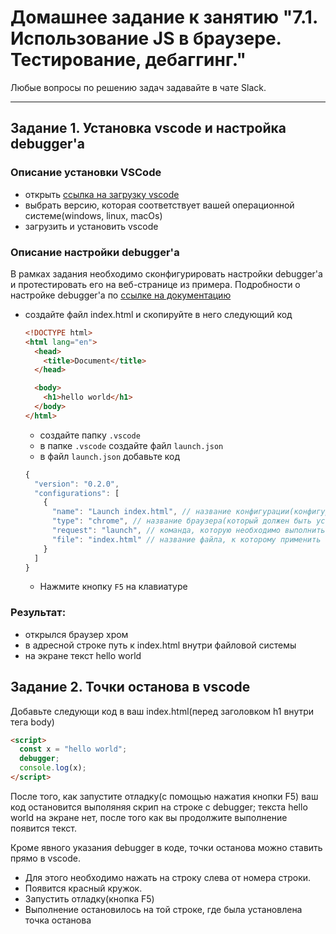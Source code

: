 # Домашнее задание к занятию "7.1. Использование JS в браузере. Тестирование, дебаггинг."

Любые вопросы по решению задач задавайте в чате Slack.

---

## Задание 1. Установка vscode и настройка debugger'а

### Описание установки VSCode

- открыть [ссылка на загрузку vscode](https://code.visualstudio.com/download)
- выбрать версию, которая соответствует вашей операционной системе(windows, linux, macOs)
- загрузить и установить vscode

### Описание настройки debugger'a

В рамках задания необходимо сконфигурировать настройки debugger'a и протестировать его на веб-странице из примера. Подробности о настройке debugger'a по [ссылке на документацию](https://code.visualstudio.com/docs/editor/debugging)

- создайте файл index.html и скопируйте в него следующий код

  ```html
  <!DOCTYPE html>
  <html lang="en">
    <head>
      <title>Document</title>
    </head>

    <body>
      <h1>hello world</h1>
    </body>
  </html>
  ```

  - создайте папку `.vscode`
  - в папке `.vscode` создайте файл `launch.json`
  - в файл `launch.json` добавьте код

  ```javascript
  {
    "version": "0.2.0",
    "configurations": [
      {
        "name": "Launch index.html", // название конфигурации(конфигураций может быть много, сделано для удобства запуска из debug-панели в vscode)
        "type": "chrome", // название браузера(который должен быть установлен) в котором будет открыт тестируемый файл
        "request": "launch", // команда, которую необходимо выполнить дебагеру
        "file": "index.html" // название файла, к которому применить команду из пункта "request"
      }
    ]
  }
  ```

  - Нажмите кнопку `F5` на клавиатуре

### Результат:

- открылся браузер хром
- в адресной строке путь к index.html внутри файловой системы
- на экране текст hello world

## Задание 2. Точки останова в vscode

Добавьте следующи код в ваш index.html(перед заголовком h1 внутри тега body)

```html
<script>
  const x = "hello world";
  debugger;
  console.log(x);
</script>
```

После того, как запустите отладку(с помощью нажатия кнопки F5) ваш код остановится выполяняя скрип на строке с debugger; текста hello world на экране нет, после того как вы продолжите выполнение появится текст.

Кроме явного указания debugger в коде, точки останова можно ставить прямо в vscode.

- Для этого необходимо нажать на строку слева от номера строки.
- Появится красный кружок.
- Запустить отладку(кнопка F5)
- Выполнение остановилось на той строке, где была установлена точка останова
